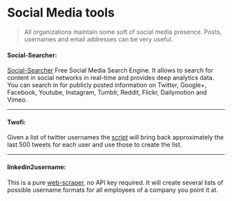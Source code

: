 # Social Media tools

> All organizations maintain some soft of social media presence. Posts, usernames and email addresses can be very useful.

#### Social-Searcher:

[Social-Searcher](https://www.social-searcher.com/) Free Social Media Search Engine. It allows to search for content in social networks in real-time and provides deep analytics data. You can search in for publicly posted information on Twitter, Google+, Facebook, Youtube, Instagram, Tumblr, Reddit, Flickr, Dailymotion and Vimeo.
_____

#### Twofi:

Given a list of twitter usernames the [script](https://digi.ninja/projects/twofi.php) will bring back approximately the last 500 tweets for each user and use those to create the list.

_____

#### linkedin2username:

This is a pure [web-scraper](https://github.com/initstring/linkedin2username), no API key required. It will create several lists of possible username formats for all employees of a company you point it at.
